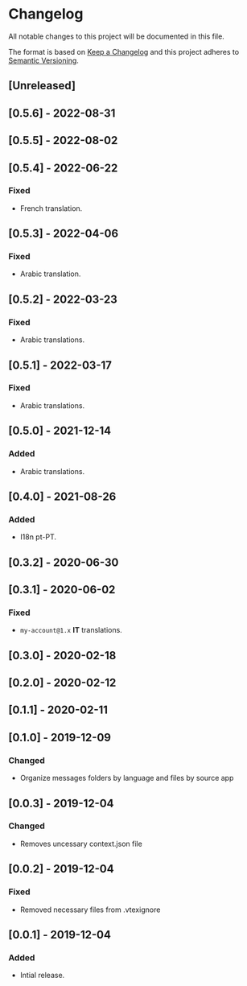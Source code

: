 # Changelog

All notable changes to this project will be documented in this file.

The format is based on [Keep a Changelog](http://keepachangelog.com/en/1.0.0/)
and this project adheres to [Semantic Versioning](http://semver.org/spec/v2.0.0.html).

## [Unreleased]

## [0.5.6] - 2022-08-31

## [0.5.5] - 2022-08-02

## [0.5.4] - 2022-06-22

### Fixed

- French translation.

## [0.5.3] - 2022-04-06

### Fixed

- Arabic translation.

## [0.5.2] - 2022-03-23

### Fixed

- Arabic translations.

## [0.5.1] - 2022-03-17

### Fixed

- Arabic translations.

## [0.5.0] - 2021-12-14

### Added

- Arabic translations.

## [0.4.0] - 2021-08-26

### Added

- I18n pt-PT.

## [0.3.2] - 2020-06-30

## [0.3.1] - 2020-06-02

### Fixed

- `my-account@1.x` **IT** translations.

## [0.3.0] - 2020-02-18

## [0.2.0] - 2020-02-12

## [0.1.1] - 2020-02-11

## [0.1.0] - 2019-12-09

### Changed

- Organize messages folders by language and files by source app

## [0.0.3] - 2019-12-04

### Changed

- Removes uncessary context.json file

## [0.0.2] - 2019-12-04

### Fixed

- Removed necessary files from .vtexignore

## [0.0.1] - 2019-12-04

### Added

- Intial release.
